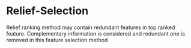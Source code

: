 # Relief-Selection
Relief ranking method may contain redundant features in top ranked feature. Complementary information is considered and 
redundant one is removed in this feature selection method